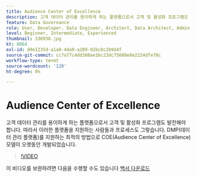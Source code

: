 ```yaml
---
title: Audience Center of Excellence
description: 고객 데이터 관리를 용이하게 하는 플랫폼으로서 고객 및 활성화 프로그램도 발전해야 합니다. 따라서 이러한 플랫폼을 지원하는 사람들과 프로세스도 그렇습니다. DMP(데이터 관리 플랫폼)를 지원하는 최적의 방법으로 COE(Audience Center of Excellence) 모델이 오랫동안 개발되었습니다.
feature: Data Governance
role: User, Developer, Data Engineer, Architect, Data Architect, Admin, Leader
level: Beginner, Intermediate, Experienced
thumbnail: 336938.jpg
kt: 8864
exl-id: d0e1235d-a1a0-4da9-a209-92bc8c2b9d4f
source-git-commit: cc7a77c4dd380ae1bc23dc75608e8e2224dfe78c
workflow-type: tm+mt
source-wordcount: '120'
ht-degree: 0%

---
```


# Audience Center of Excellence

고객 데이터 관리를 용이하게 하는 플랫폼으로서 고객 및 활성화 프로그램도 발전해야 합니다. 따라서 이러한 플랫폼을 지원하는 사람들과 프로세스도 그렇습니다. DMP(데이터 관리 플랫폼)를 지원하는 최적의 방법으로 COE(Audience Center of Excellence) 모델이 오랫동안 개발되었습니다.

>[!VIDEO](https://video.tv.adobe.com/v/336938/?quality=12&learn=on)

이 비디오를 보완하려면 다음을 수행할 수도 있습니다 [백서 다운로드](assets/whitepaper-evolving-the-audience-center-of-excellence.pdf)
